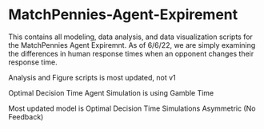 # MatchPennies-Agent-Expirement
This contains all modeling, data analysis, and data visualization scripts for the MatchPennies Agent Expiremnt.
As of 6/6/22, we are simply examining the differences in human response times when an opponent changes their response time. 

Analysis and Figure scripts is most updated, not v1

Optimal Decision Time Agent Simulation is using Gamble Time

Most updated model is Optimal Decision Time Simulations Asymmetric (No Feedback)

